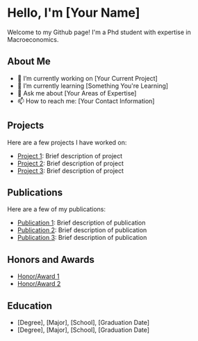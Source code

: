 # Hello, I'm [Your Name]

Welcome to my Github page! I'm a Phd student with expertise in Macroeconomics.

## About Me

- 🔭 I’m currently working on [Your Current Project]
- 🌱 I’m currently learning [Something You're Learning]
- 💬 Ask me about [Your Areas of Expertise]
- 📫 How to reach me: [Your Contact Information]

## Projects

Here are a few projects I have worked on:

- [Project 1](https://github.com/yourusername/project1): Brief description of project
- [Project 2](https://github.com/yourusername/project2): Brief description of project
- [Project 3](https://github.com/yourusername/project3): Brief description of project

## Publications

Here are a few of my publications:

- [Publication 1](https://doi.org/xxxx): Brief description of publication
- [Publication 2](https://doi.org/xxxx): Brief description of publication
- [Publication 3](https://doi.org/xxxx): Brief description of publication

## Honors and Awards

- [Honor/Award 1](https://example.com)
- [Honor/Award 2](https://example.com)

## Education

- [Degree], [Major], [School], [Graduation Date]
- [Degree], [Major], [School], [Graduation Date]
